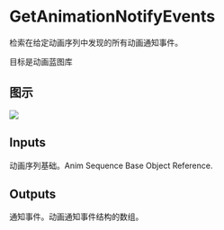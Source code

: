 # GetAnimationNotifyEvents

检索在给定动画序列中发现的所有动画通知事件。

目标是动画蓝图库

## 图示

![]($-20221218-17523173.png)

## Inputs

动画序列基础。Anim Sequence Base Object Reference.  

## Outputs

通知事件。动画通知事件结构的数组。
